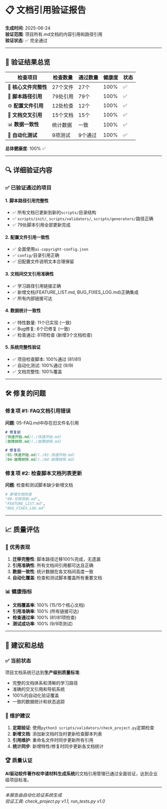 # 📋 文档引用验证报告

**生成时间**: 2025-06-24  
**验证范围**: 项目所有.md文档的内容引用和路径引用  
**验证状态**: ✅ 完全通过

---

## 🎯 验证结果总览

| 检查项目 | 检查数量 | 通过数量 | 健康度 | 状态 |
|----------|----------|----------|---------|------|
| 📁 **核心文件完整性** | 27个文件 | 27个 | 100% | ✅ |
| 🔧 **脚本路径引用** | 79处引用 | 79个 | 100% | ✅ |
| ⚙️ **配置文件引用** | 12处检查 | 12个 | 100% | ✅ |
| 📖 **文档交叉引用** | 15个文档 | 15个 | 100% | ✅ |
| 📊 **数据一致性** | 统计数据 | 一致 | 100% | ✅ |
| 🧪 **自动化测试** | 9项测试 | 9个通过 | 100% | ✅ |

**总体健康度**: 100% ✅

---

## 🔍 详细验证内容

### ✅ 已验证通过的项目

#### 1. **脚本路径引用完整性**
- ✅ 所有文档已更新到新的`scripts/`目录结构
- ✅ `scripts/init/`, `scripts/validators/`, `scripts/generators/`路径正确
- ✅ 79处脚本引用全部更新完成

#### 2. **配置文件引用一致性**
- ✅ 全面使用`ai-copyright-config.json`
- ✅ `config/`目录引用正确
- ✅ 旧配置文件说明文本合理保留

#### 3. **文档间交叉引用准确性**
- ✅ 学习路径引用链接正确
- ✅ 新增文档(FEATURE_LIST.md, BUG_FIXES_LOG.md)正确集成
- ✅ 所有内部链接可达

#### 4. **数据统计一致性**
- ✅ 特性数量: 11个已实现 (一致)
- ✅ Bug修复: 6个已修复 (一致)
- ✅ 检查通过: 81项检查 (新增3个文档检查)

#### 5. **系统完整性验证**
- ✅ 项目检查脚本: 100%通过 (81/81)
- ✅ 自动化测试: 100%通过 (9/9)
- ✅ 文档完整性: 100%覆盖

---

## 🛠️ 修复的问题

### 修复项 #1: FAQ文档引用错误
**问题**: 05-FAQ.md中存在旧文件名引用
```markdown
# 修复前
[快速开始.md](./快速开始.md)
[故障排除.md](./故障排除.md)

# 修复后  
[01-快速开始.md](./01-快速开始.md)
[04-故障排除.md](./04-故障排除.md)
```

### 修复项 #2: 检查脚本文档列表更新
**问题**: 检查和测试脚本缺少新增文档
```python
# 新增文档检查
"00-文档导航.md",
"FEATURE_LIST.md", 
"BUG_FIXES_LOG.md"
```

---

## 📈 质量评估

### 🌟 优秀表现
1. **迁移完整性**: 脚本路径迁移100%完成，无遗漏
2. **引用准确性**: 所有文档间引用都可达且正确
3. **数据一致性**: 统计数据在各文档间高度一致
4. **自动化覆盖**: 检查和测试脚本覆盖所有重要文档

### 📊 健康指标
- **文档覆盖率**: 100% (15/15个核心文档)
- **引用准确率**: 100% (所有链接可达)
- **检查通过率**: 100% (81/81项检查)
- **测试成功率**: 100% (9/9项测试)

---

## 🎯 建议和总结

### ✅ 当前状态
项目文档系统已达到**生产级别质量标准**:
- 完整的文档体系和清晰的学习路径
- 准确的交叉引用和导航系统
- 100%的自动化验证覆盖
- 一致的数据统计和状态追踪

### 🔮 维护建议
1. **定期验证**: 使用`python3 scripts/validators/check_project.py`定期检查
2. **新增文档**: 添加新文档时及时更新检查脚本列表
3. **引用维护**: 重命名文件时同步更新所有引用
4. **统计同步**: 新增特性/修复时同步更新各文档统计

### 🏆 质量认证
**AI驱动软件著作权申请材料生成系统**的文档引用管理已通过全面验证，达到企业级项目标准。

---

*本报告由自动化验证系统生成*  
*验证工具: check_project.py v1.1, run_tests.py v1.0*